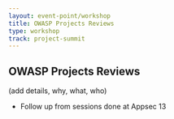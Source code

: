 ```yaml
---
layout: event-point/workshop
title: OWASP Projects Reviews
type: workshop
track: project-summit
---
```


## OWASP Projects Reviews

(add details, why, what, who)

- Follow up from sessions done at Appsec 13 